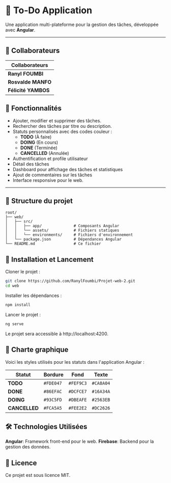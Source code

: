 # 📝 To-Do Application

Une application multi-plateforme pour la gestion des tâches, développée avec **Angular**.

---
## 👤 Collaborateurs

| Collaborateurs|
|---------------|
| **Ranyl FOUMBI**   | 
| **Rosvalde MANFO** |
| **Félicité YAMBOS** |

## 🌟 Fonctionnalités

- Ajouter, modifier et supprimer des tâches.
- Rechercher des tâches par titre ou description.
- Statuts personnalisés avec des codes couleur :
  - **TODO** (À faire)
  - **DOING** (En cours)
  - **DONE** (Terminée)
  - **CANCELLED** (Annulée)
- Authentification et profile utilisateur
- Détail des tâches
- Dashboard pour affichage des tâches et statistiques
- Ajout de commentaires sur les tâches
- Interface responsive pour le web.


---

## 📂 Structure du projet

```plaintext
root/
├── web/      
│   ├── src/
│   │   ├── app/              # Composants Angular
│   │   └── assets/           # Fichiers statiques
│   │   └── environments/     # Fichiers d'environnement
│   └── package.json          # Dépendances Angular
└── README.md                 # Ce fichier
```
## 🚀 Installation et Lancement

Cloner le projet :
```bash
git clone https://github.com/RanylFoumbi/Projet-web-2.git
cd web
```
Installer les dépendances :
```bash
npm install
```
Lancer le projet :
```bash
ng serve
```
Le projet sera accessible à http://localhost:4200.


## 🎨 Charte graphique

Voici les styles utilisés pour les statuts dans l'application Angular :

| Statut        | Bordure  | Fond     | Texte    |
|---------------|----------|----------|----------|
| **TODO**   | `#FDE047` | `#FEF9C3` | `#CA8A04` |
| **DONE** | `#86EFAC` | `#DCFCE7` | `#16A34A` |
| **DOING** | `#93C5FD` | `#DBEAFE` | `#2563EB` |
| **CANCELLED**  | `#FCA5A5` | `#FEE2E2` | `#DC2626` |

## 🛠️ Technologies Utilisées
**Angular**: Framework front-end pour le web.
**Firebase**: Backend pour la gestion des données.

## 📜 Licence
Ce projet est sous licence MIT.